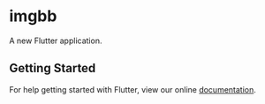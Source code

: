 # imgbb

A new Flutter application.

## Getting Started

For help getting started with Flutter, view our online
[documentation](https://flutter.io/).
